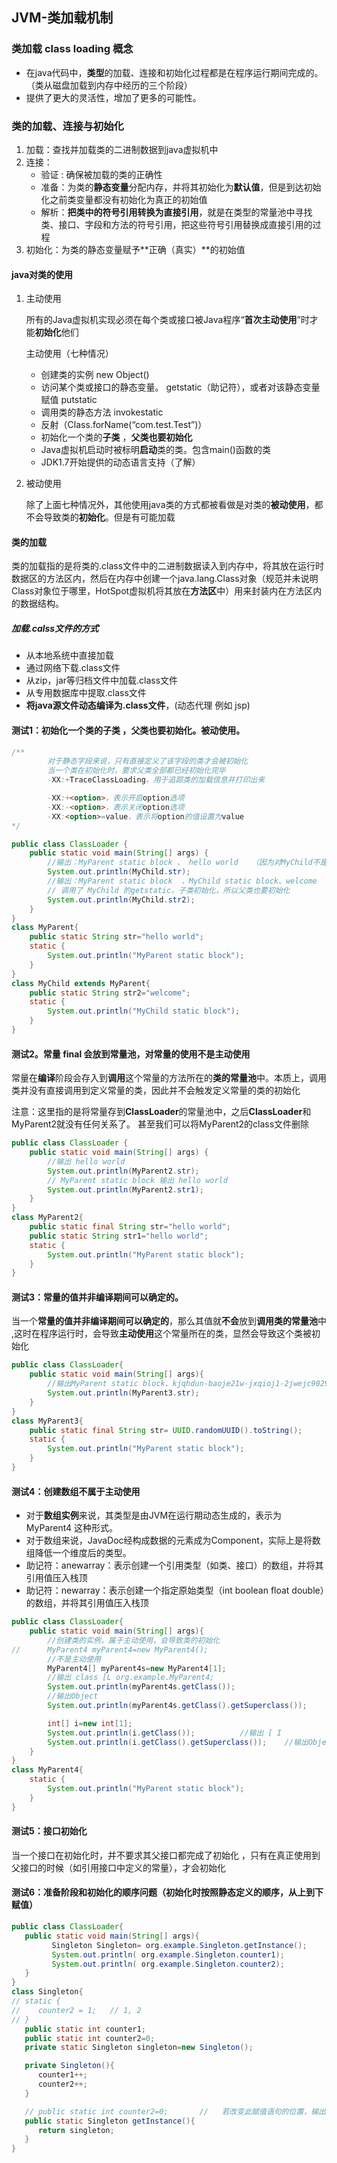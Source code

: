 ## JVM-类加载机制

### 类加载 class loading 概念

- 在java代码中，**类型**的加载、连接和初始化过程都是在程序运行期间完成的。（类从磁盘加载到内存中经历的三个阶段）
- 提供了更大的灵活性，增加了更多的可能性。

### **类的加载、连接与初始化**

1. 加载：查找并加载类的二进制数据到java虚拟机中
2. 连接：
   - 验证 : 确保被加载的类的正确性
   - 准备：为类的**静态变量**分配内存，并将其初始化为**默认值**，但是到达初始化之前类变量都没有初始化为真正的初始值
   - 解析：**把类中的符号引用转换为直接引用**，就是在类型的常量池中寻找类、接口、字段和方法的符号引用，把这些符号引用替换成直接引用的过程
3. 初始化：为类的静态变量赋予**正确（真实）**的初始值

#### java对类的使用

1. 主动使用

   所有的Java虚拟机实现必须在每个类或接口被Java程序“**首次主动使用**”时才能**初始化**他们

   主动使用（七种情况）

   - 创建类的实例 new Object()
   - 访问某个类或接口的静态变量。 getstatic（助记符），或者对该静态变量赋值 putstatic
   - 调用类的静态方法 invokestatic
   - 反射（Class.forName(“com.test.Test”)）
   - 初始化一个类的**子类** ，**父类也要初始化**
   - Java虚拟机启动时被标明**启动**类的类。包含main()函数的类
   - JDK1.7开始提供的动态语言支持（了解）

2. 被动使用

   ​	除了上面七种情况外，其他使用java类的方式都被看做是对类的**被动使用**，都不会导致类的**初始化**。但是有可能加载

#### 类的加载

​	类的加载指的是将类的.class文件中的二进制数据读入到内存中，将其放在运行时数据区的方法区内，然后在内存中创建一个java.lang.Class对象（规范并未说明Class对象位于哪里，HotSpot虚拟机将其放在**方法区**中）用来封装内在方法区内的数据结构。

##### 加载.calss文件的方式

- 从本地系统中直接加载
- 通过网络下载.class文件
- 从zip，jar等归档文件中加载.class文件
- 从专用数据库中提取.class文件
- **将java源文件动态编译为.class文件**，(动态代理 例如 jsp)

#### 测试1：初始化一个类的**子类** ，**父类也要初始化**。被动使用。

```java
/**
        对于静态字段来说，只有直接定义了该字段的类才会被初始化
        当一个类在初始化时，要求父类全部都已经初始化完毕
        -XX:+TraceClassLoading，用于追踪类的加载信息并打印出来

        -XX:+<option>，表示开启option选项
        -XX:-<option>，表示关闭option选项
        -XX:<option>=value，表示将option的值设置为value
*/

public class ClassLoader {
	public static void main(String[] args) {
		//输出：MyParent static block 、 hello world   （因为对MyChild不是主动使用）
		System.out.println(MyChild.str);
		//输出：MyParent static block  、MyChild static block、welcome
		// 调用了 MyChild 的getstatic，子类初始化，所以父类也要初始化
		System.out.println(MyChild.str2);
	}
}
class MyParent{
	public static String str="hello world";
	static {
		System.out.println("MyParent static block");
	}
}
class MyChild extends MyParent{
	public static String str2="welcome";
	static {
		System.out.println("MyChild static block");
	}
}
```

#### 测试2。常量 final 会放到常量池，对常量的使用不是主动使用

常量在**编译**阶段会存入到**调用**这个常量的方法所在的**类的常量池**中。本质上，调用类并没有直接调用到定义常量的类，因此并不会触发定义常量的类的初始化

注意：这里指的是将常量存到**ClassLoader**的常量池中，之后**ClassLoader**和MyParent2就没有任何关系了。
甚至我们可以将MyParent2的class文件删除

```java
public class ClassLoader {
	public static void main(String[] args) {
		//输出 hello world
		System.out.println(MyParent2.str);
		// MyParent static block 输出 hello world
		System.out.println(MyParent2.str1);
	}
}
class MyParent2{
	public static final String str="hello world";
	public static String str1="hello world";
	static {
		System.out.println("MyParent static block");
	}
}
```

#### 测试3：常量的值并非编译期间可以确定的。

当一个**常量的值并非编译期间可以确定的**，那么其值就**不会**放到**调用类的常量池**中 ,这时在程序运行时，会导致**主动使用**这个常量所在的类，显然会导致这个类被初始化

```java
public class ClassLoader{
	public static void main(String[] args){
		//输出MyParent static block、kjqhdun-baoje21w-jxqioj1-2jwejc9029
		System.out.println(MyParent3.str);
	}
}
class MyParent3{
	public static final String str= UUID.randomUUID().toString();
	static {
		System.out.println("MyParent static block");
	}
}
```

#### 测试4：创建数组不属于主动使用

- 对于**数组实例**来说，其类型是由JVM在运行期动态生成的，表示为 MyParent4 这种形式。     
-   对于数组来说，JavaDoc经构成数据的元素成为Component，实际上是将数组降低一个维度后的类型。   
-  助记符：anewarray：表示创建一个引用类型（如类、接口）的数组，并将其引用值压入栈顶
-  助记符：newarray：表示创建一个指定原始类型（int boolean float double）的数组，并将其引用值压入栈顶                   

```java
public class ClassLoader{
	public static void main(String[] args){
		//创建类的实例，属于主动使用，会导致类的初始化
//		MyParent4 myParent4=new MyParent4();
		//不是主动使用
		MyParent4[] myParent4s=new MyParent4[1];
		//输出 class [L org.example.MyParent4;
		System.out.println(myParent4s.getClass());
		//输出Object
		System.out.println(myParent4s.getClass().getSuperclass());

		int[] i=new int[1];
		System.out.println(i.getClass());          //输出 [ I
		System.out.println(i.getClass().getSuperclass());    //输出Object
	}
}
class MyParent4{
	static {
		System.out.println("MyParent static block");
	}
}
```

#### 测试5：接口初始化

当一个接口在初始化时，并不要求其父接口都完成了初始化   ，只有在真正使用到父接口的时候（如引用接口中定义的常量），才会初始化

#### 测试6：准备阶段和初始化的顺序问题（初始化时按照静态定义的顺序，从上到下赋值）

```java
public class ClassLoader{
   public static void main(String[] args){
         Singleton Singleton= org.example.Singleton.getInstance();
         System.out.println( org.example.Singleton.counter1);     
         System.out.println( org.example.Singleton.counter2);
   }
}
class Singleton{
// static {
//    counter2 = 1;   // 1, 2
// }
   public static int counter1;
   public static int counter2=0;
   private static Singleton singleton=new Singleton();

   private Singleton(){
      counter1++;
      counter2++;
   }

   // public static int counter2=0;       //   若改变此赋值语句的位置，输出  1，0
   public static Singleton getInstance(){
      return singleton;
   }
}
```